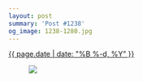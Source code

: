 ```yaml
---
layout: post
summary: 'Post #1238'
og_image: 1238-1280.jpg
---
```


<p>
 <time>
  <a href="/1238">
   {{ page.date | date: "%B %-d, %Y" }}
  </a>
 </time>
 <a href="/1238">
  <figure data-taken="11/27/2020">
   <img sizes="(min-width: 700px) 50vw, calc(100vw - 2rem)" src="{{ site.assets_url }}/1238-640.jpg" srcset="{{ site.assets_url }}/1238-320.jpg 320w, {{ site.assets_url }}/1238-640.jpg 640w, {{ site.assets_url }}/1238-960.jpg 960w, {{ site.assets_url }}/1238-1280.jpg 1280w"/>
  </figure>
 </a>
</p>
